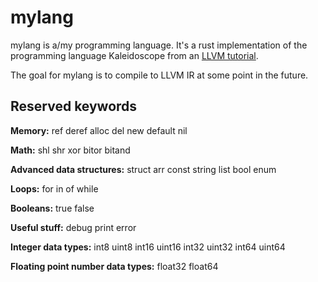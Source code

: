 # mylang

mylang is a/my programming language.
It's a rust implementation of the programming language Kaleidoscope
from an [LLVM tutorial](https://llvm.org/docs/tutorial/MyFirstLanguageFrontend/index.html).

The goal for mylang is to compile to LLVM IR at some point in the future.

## Reserved keywords

**Memory:**
ref
deref
alloc
del
new
default
nil

**Math:**
shl
shr
xor
bitor
bitand

**Advanced data structures:**
struct
arr
const
string
list
bool
enum

**Loops:**
for
in
of
while

**Booleans:**
true
false

**Useful stuff:**
debug
print
error

**Integer data types:**
int8
uint8
int16
uint16
int32
uint32
int64
uint64

**Floating point number data types:**
float32
float64